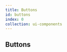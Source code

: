 ```yaml
---
title: Buttons
id: buttons
index: 0
collection: ui-components
---
```

<div class="row">
  <div class="col-md-12">
    <h2>Buttons</h2>
  </div>
</div>
